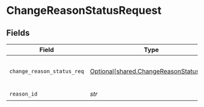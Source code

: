 # ChangeReasonStatusRequest


## Fields

| Field                                                                                  | Type                                                                                   | Required                                                                               | Description                                                                            |
| -------------------------------------------------------------------------------------- | -------------------------------------------------------------------------------------- | -------------------------------------------------------------------------------------- | -------------------------------------------------------------------------------------- |
| `change_reason_status_req`                                                             | [Optional[shared.ChangeReasonStatusReq]](../../models/shared/changereasonstatusreq.md) | :heavy_minus_sign:                                                                     | change the status of a closing reason                                                  |
| `reason_id`                                                                            | *str*                                                                                  | :heavy_check_mark:                                                                     | N/A                                                                                    |